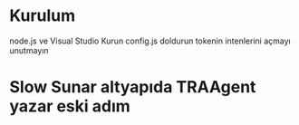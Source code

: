 # Kurulum

node.js ve Visual Studio Kurun
config.js doldurun tokenin intenlerini açmayı unutmayın

# Slow Sunar altyapıda TRAAgent yazar eski adım
